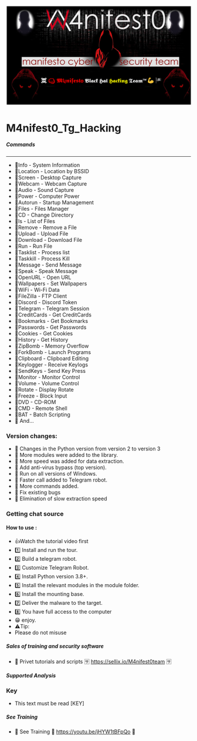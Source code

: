 # ![Locations](https://github.com/M4nifest0/M4nifest0_WhatsApp/blob/master/s.png) 

# M4nifest0_Tg_Hacking

##### Commands
----------------------
- 📌Info - System Information
- 📌Location - Location by BSSID
- 📌Screen -  Desktop Capture
- 📌Webcam - Webcam Capture
- 📌Audio - Sound Capture
- 📌Power - Computer Power
- 📌Autorun - Startup Management
- 📌Files - Files Manager
- 📌CD - Change Directory
- 📌ls - List of Files
- 📌Remove - Remove a File
- 📌Upload - Upload File
- 📌Download - Download File
- 📌Run - Run File
- 📌Tasklist - Process list
- 📌Taskkill - Process Kill
- 📌Message - Send Message
- 📌Speak - Speak Message
- 📌OpenURL - Open URL
- 📌Wallpapers - Set Wallpapers
- 📌WiFi - Wi-Fi Data
- 📌FileZilla - FTP Client
- 📌Discord - Discord Token
- 📌Telegram - Telegram Session
- 📌CreditCards - Get CreditCards
- 📌Bookmarks - Get Bookmarks
- 📌Passwords - Get Passwords
- 📌Cookies - Get Cookies
- 📌History - Get History
- 📌ZipBomb - Memory Overflow
- 📌ForkBomb - Launch Programs
- 📌Clipboard - Clipboard Editing
- 📌Keylogger - Receive Keylogs
- 📌SendKeys - Send Key Press
- 📌Monitor - Monitor Control
- 📌Volume - Volume Control
- 📌Rotate - Display Rotate
- 📌Freeze - Block Input
- 📌DVD - CD-ROM
- 📌CMD - Remote Shell
- 📌BAT - Batch Scripting
- 📌 And...
### Version changes:
- 🦠 Changes in the Python version from version 2 to version 3
- 🦠 More modules were added to the library.
- 🦠 More speed was added for data extraction.
- 🦠 Add anti-virus bypass (top version).
- 🦠 Run on all versions of Windows.
- 🦠 Faster call added to Telegram robot.
- 🦠 More commands added.
- 🦠 Fix existing bugs
- 🦠 Elimination of slow extraction speed
### Getting chat source
#### How to use :
- 👍Watch the tutorial video first
- 1️⃣ Install and run the tour.
- 2️⃣ Build a telegram robot.
- 3️⃣ Customize Telegram Robot.
- 4️⃣ Install Python version 3.8+.
- 5️⃣ Install the relevant modules in the module folder.
- 6️⃣ Install the mounting base.
- 7️⃣ Deliver the malware to the target.
- 8️⃣ You have full access to the computer
- 😁 enjoy.
- ⚠️Tip:
- Please do not misuse

##### Sales of training and security software
- 🛄 Privet tutorials and scripts 🈂️  https://sellix.io/M4nifest0team 🈂️

##### Supported Analysis
### Key
- This text must be read [KEY]

##### See Training 

- 🔞 See Training 🎥 https://youtu.be/jHYW1tBFpQo  🎥
